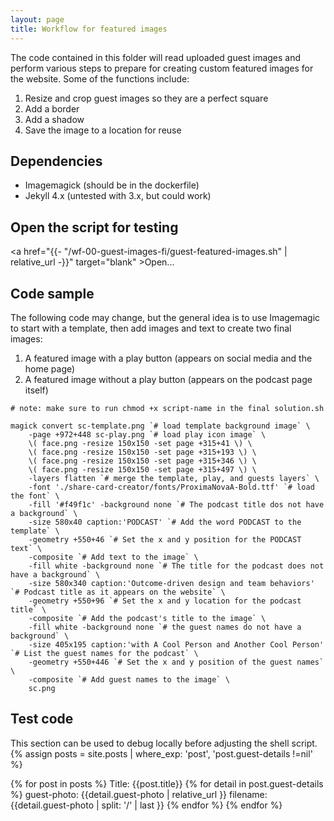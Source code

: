 ```yaml
---
layout: page
title: Workflow for featured images
---
```

The code contained in this folder will read uploaded guest images and perform various steps to prepare for creating custom featured images for the website. Some of the functions include:

1. Resize and crop guest images so they are a perfect square
2. Add a border
3. Add a shadow
4. Save the image to a location for reuse

## Dependencies
* Imagemagick (should be in the dockerfile)
* Jekyll 4.x (untested with 3.x, but could work)

## Open the script for testing
<a href="{{- "/wf-00-guest-images-fi/guest-featured-images.sh" | relative_url -}}" target="blank" >Open...</a>


## Code sample
The following code may change, but the general idea is to use Imagemagic to start with a template, then add images and text to create two final images:
1. A featured image with a play button (appears on social media and the home page)
2. A featured image without a play button (appears on the podcast page itself)
```
# note: make sure to run chmod +x script-name in the final solution.sh

magick convert sc-template.png `# load template background image` \
    -page +972+448 sc-play.png `# load play icon image` \
    \( face.png -resize 150x150 -set page +315+41 \) \
    \( face.png -resize 150x150 -set page +315+193 \) \
    \( face.png -resize 150x150 -set page +315+346 \) \
    \( face.png -resize 150x150 -set page +315+497 \) \
    -layers flatten `# merge the template, play, and guests layers` \
    -font './share-card-creator/fonts/ProximaNovaA-Bold.ttf' `# load the font` \
    -fill '#f49f1c' -background none `# The podcast title dos not have a background` \
    -size 580x40 caption:'PODCAST' `# Add the word PODCAST to the template` \
    -geometry +550+46 `# Set the x and y position for the PODCAST text` \
    -composite `# Add text to the image` \
    -fill white -background none `# The title for the podcast does not have a background` \
    -size 580x340 caption:'Outcome-driven design and team behaviors' `# Podcast title as it appears on the website` \
    -geometry +550+96 `# Set the x and y location for the podcast title` \
    -composite `# Add the podcast's title to the image` \
    -fill white -background none `# the guest names do not have a background` \
    -size 405x195 caption:'with A Cool Person and Another Cool Person' `# List the guest names for the podcast` \
    -geometry +550+446 `# Set the x and y position of the guest names` \
    -composite `# Add guest names to the image` \
    sc.png
```

## Test code
This section can be used to debug locally before adjusting the shell script.
{% assign posts = site.posts | where_exp: 'post', 'post.guest-details !=nil' %}

{% for post in posts %}
    Title: {{post.title}}
    {% for detail in post.guest-details %}
        guest-photo: {{detail.guest-photo | relative_url }}
        filename: {{detail.guest-photo | split: '/' | last }}
    {% endfor %}
{% endfor %}